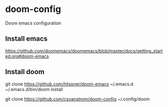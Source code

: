 # doom-config
Doom emacs configuration

## Install emacs
https://github.com/doomemacs/doomemacs/blob/master/docs/getting_started.org#doom-emacs

## Install doom
git clone https://github.com/hlissner/doom-emacs ~/.emacs.d
~/.emacs.d/bin/doom install

git clone https://github.com/csvanstrom/doom-config ~/.config/doom
